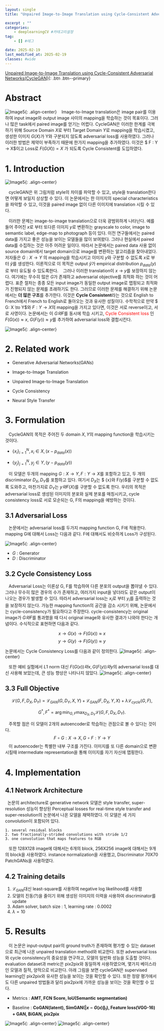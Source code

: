 ```yaml
---
layout: single
title: "Unpaired Image-to-Image Translation using Cycle-Consistent Adversarial Networks(CycleGAN)"

excerpt : ""
categories: 
    - deeplearningCV #카테고리설정
tag: 
    - [] #테그

date: 2025-02-19
last_modified_at: 2025-02-19
classes: #wide    
---
```

[Unpaired Image-to-Image Translation using Cycle-Consistent Adversarial Networks(CycleGAN)](https://arxiv.org/pdf/1703.10593){: .btn .btn--primary}


# Abstract
![Image5](/assets/images/cycleGAN/image1.jpg){: .align-center}
&nbsp;&nbsp; Image-to-Image translation은 image pair를 이용하여 input image와 output image 사이의 mapping을 학습하는 것이 목표이다. 그러나 많은 task에서 paired image를 얻기는 어렵다. CycleGAN은 이러한 한계를 극복하기 위해 Source Domain $X$로 부터 Target Domain $Y$로 mapping을 학습시켰고, 생성한 이미지 $G(X)$가 Y와 구분되지 않도록 adversarial loss를 사용하였다. 그러나 이러한 방법은 제약이 부족하기 때문에 한가지 mapping을 추가하였다. 이것은 $ F : Y $\to$ X$이고 Loss로 $F(G(X)) = X$ 가 되도록 Cycle Consistent를 도입하였다. 

# 1. Introduction

![Image5](/assets/images/cycleGAN/image2.jpg){: .align-center}

&nbsp;&nbsp; cycleGAN은 위 그림처럼 style의 차이를 파악할 수 있고, style을 translation한다면 어떻게 보일지 상상할 수 있다. 이 논문에서는 한 이미지의 special characteristics을 파악할 수 있고, 이것을 paired image 없이 다른 이미지에 translation 시킬 수 있다.


&nbsp;&nbsp; 이러한 문제는 image-to-image translation으로 더욱 광범위하게 나타난다. 예를 들어 주어진 $x$로 부터 또다른 이미지 $y$로 변환하는 grayscale to color, image to semantic label, edge-map to photograph 등이 있다. 이전 연구들에서는 paired data를 가지고 좋은 성능을 보이는 모델들을 많이 보여왔다. 그러나 현실에서 paired data를 수집하는 것은 아주 어려운 일이다. 따라서 논문에서는 paired data 사용 없이 source domain에서 target domain으로 image를 변환하는 알고리즘을 찾아내었다. 저자들은 $G: X \to Y$ 의 mapping을 학습시키고 이미지 $y$와 구분할 수 없도록 $x$로 부터 $\hat{y}$를 생성한다. 이론적으로 이 목적은 output $\hat{y}$가 empirical distribution $p_{data}(y)$로 부터 유도될 수 있도록한다. 
&nbsp;&nbsp; 그러나 이러한 translation이 $x$ $\to$ $y$를 보장하지 않는다. 여기에는 무수히 많은 $G$가 존재하고 adversarial objective를 최적화 하는 것이 어렵다. 표준 절차는 종종 모든 input image가 동일한 output image로 맵핑되고 최적화가 진행되지 않는 문제를 초래하기도 한다. 그러므로 이러한 문제를 해결하기 위해 논문에서는 **더 많은 구조**를 추가한다. 이것은 **Cycle Consistent**라는 것으로 English to French에서 French to English로 돌아오는 것과 유사한 성질이다. 수학적으로 만약 $ G: X \to Y$와 $F: Y \to X$의 mapping을 가지고 있다면, 이것은 서로 reverse이고, 서로 사영이다. 논문에서는 이 $G와 F$를 동시에 학습 시키고, <span style='color:red'>Cycle Consistent loss </span> 인 $F(G(x)) \approx x$, $G(F(y)) \approx y$를 추가하여 adversarial loss와 결합시킨다.

![Image5](/assets/images/cycleGAN/image3.jpg){: .align-center}

# 2. Related work

* Generative Adversarial Networks(GANs)

* Image-to-Image Translation

* Unpaired Image-to-Image Translation

* Cycle Consistency

* Neural Style Transfer

# 3. Formulation

&nbsp;&nbsp; CycleGAN의 목적은 주어진 두 domain $X, Y$의 mapping function을 학습시키는 것이다. 

* $\{x_i\}_{i=1}^{N}, x_i \in X, (x - p_{data}(x))$

* $\{y_j\}_{j=1}^{N}, y_j \in Y, (y - p_{data}(y))$

&nbsp;&nbsp; 이 모델은 두개의 mapping $G : X \to Y, F : Y \to X$를 포함하고 있고, 두 개의 discriminator $D_X, D_Y$를 포함하고 있다. 여기서 $D_X$는 $ {x}와 F(y)$를 구분할 수 없도록 도와주고, 마찬가지로 $D_Y$는 ${y}와 F(X)$를 구분할 수 없도록 한다. 우리의 목적은 adversarial loss로 생성된 이미지의 분포와 실제 분포를 매칭시키고, cycle consistency loss로 서로 모순되는 G, F의 mapping을 예방하는 것이다.

## 3.1 Adversarial Loss

&nbsp;&nbsp; 논문에서는 adversarial loss를 두가지 mapping function G, F에 적용한다. mapping G에 대해서 Loss는 다음과 같다. F에 대해서도 비슷하게 Loss가 구성된다.

![Image5](/assets/images/cycleGAN/image4.jpg){: .align-center}

* $G$ : Generator
* $D$ : Discriminator

## 3.2 Cycle Consistency Loss

&nbsp;&nbsp; Adversarial Loss는 이론상 G, F를 학습하여 다른 분포의 output을 뽑아낼 수 있다. 그러나 무수히 많은 경우의 수가 존재하고, 여러가지 input을 넣더라도 같은 output이 나오는 경우가 발생할 수 있다. 따라서 adversarial loss는 $x_i$로 부터 $y_i$를 출력하는 것을 보장하지 않는다. 가능한 mapping function의 공간을 감소 시키기 위해, 논문에서는 cycle-consistency가 필요하다고 주장한다. cycle-consistency는 original image가 $G와 F$를 통과했을 때 다시 original image와 유사한 결과가 나와야 한다는 개념이다. 수식적으로 표현하면 다음과 같다.

$$ x \to G(x) \to F(G(x)) \approx x$$
$$ y \to G(y) \to F(G(y)) \approx y$$

논문에서는 Cycle Consistency Loss를 다음과 같이 정의한다.
![Image5](/assets/images/cycleGAN/image5.jpg){: .align-center}

&nbsp;&nbsp; 또한 예비 실험에서 $L1$ norm 대신 $F(G(x))와 x, G(F(y))와 y$의 adversarial loss를 대신 사용해 보았는데, 큰 성능 향상은 나타나지 않았다. 
![Image5](/assets/images/cycleGAN/image6.jpg){: .align-center}

## 3.3 Full Objective

$$
\mathcal{L}(G, F, D_X, D_Y) =
\mathcal{L}_{GAN}(G, D_Y, X, Y) +
\mathcal{L}_{GAN}(F, D_X, Y, X) +
\lambda \mathcal{L}_{cycle}(G, F),
$$

$$
G^*, F^* = \arg\min_{G, F} \max_{D_X, D_Y} \mathcal{L}(G, F, D_X, D_Y).
$$

&nbsp;&nbsp; 주목할 점은 이 모델이 2개의 autoencoder로 학습하는 관점으로 볼 수 있다는 것이다. 
$$F \circ G : X \to X, G \circ F : Y \to Y$$
&nbsp;&nbsp; 이 autoencoder는 특별한 내부 구조를 가진다. 이미지를 또 다른 domain으로 변환 시킬때 intermediate representation을 통해 이미지를 자기 자신에 맵핑한다. 

# 4. Implementation

## 4.1 Network Architecture

&nbsp;&nbsp;논문의 architecture로 generative network 모델은 style transfer, super-resolution 성능이 향상된 Perceptual losses for real-time style transfer and super-resolution의 논문에서 나온 모델을 채택하였다. 이 모델은 세 가지 convolution이 포함되어 있다.

    1. several residual blocks
    2. two fractionally-strided convolutions with stride 1/2
    3. one convolution that maps features to RGB

&nbsp;&nbsp; 또한 128X128 image에 대해서는 6개의 block, 256X256 image에 대해서는 9개의 block을 사용하였다. instance normalization을 사용했고, Discriminator 70X70 PatchGANs을 사용하였다.  

## 4.2 Training details

1. $\mathcal{L}_{GAN}$대신 least-square를 사용하여 negative log likelihood를 사용함
2. 모델의 진동(?)을 줄이기 위해 생성된 이미지의 이력을 사용하여 discriminator를 update
3. Adam solver, batch size : 1, learning rate : 0.0002
4. $\lambda = 10$ 

# 5. Results

&nbsp;&nbsp; 이 논문은 input-output pair의 ground truth가 존재하여 평가할 수 있는 dataset으로 최근에 나온 unpaired translation method와 비교한다. 또한 adversarial loss와 cycle consistency의 중요성을 연구하고, 모델의 일반화 성능을 도출할 것이다. evaluation dataset과 metric은 pix2pix와 동일하게 사용하였으며, 몇가지 베이스라인 모델과 질적, 양적으로 비교한다. 
아래 그림을 보면 cycleGAN은 supervised learning인 pix2pix와 유사한 성능을 보이는 것을 확인할 수 있다. 또한 정량 평가에서도 다른 unpaired 방법들과 달리 pix2pix에 가까운 성능을 보이는 것을 확인할 수 있다.

* Metrics : **AMT, FCN Score, IoU(Semantic segmentation)** 

* Baseline : **CoGAN(latent), SimGAN($| x - G(x) \|_1$), Feature loss(VGG-16) + GAN, BiGAN, pix2pix**

![Image5](/assets/images/cycleGAN/image7.jpg){: .align-center}
![Image5](/assets/images/cycleGAN/image8.jpg){: .align-center}
